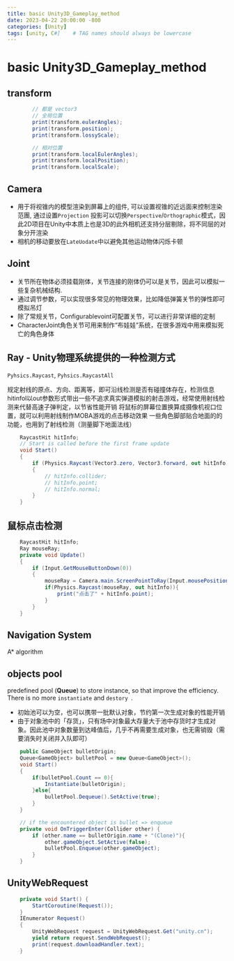 ```yaml
---
title: basic Unity3D_Gameplay_method
date: 2023-04-22 20:00:00 -800
categories: [Unity]
tags: [unity, C#]    # TAG names should always be lowercase
---
```

# basic Unity3D_Gameplay_method

## transform
```c#
        // 都是 vector3
        // 全局位置
        print(transform.eulerAngles);
        print(transform.position);
        print(transform.lossyScale);

        // 相对位置
        print(transform.localEulerAngles);
        print(transform.localPosition);
        print(transform.localScale);
```

## Camera
- 用于将视锥内的模型渲染到屏幕上的组件, 可以设置视锥的近远面来控制渲染范團, 通过设置`Projection` 投影可以切换`Perspective`/`Orthographic`模式，因此2D项目在Unity中本质上也是3D的此外相机还支持分层剔除，将不同层的对象分开渲染
- 相机的移动要放在`LateUodate`中以避免其他运动物体闪烁卡顿

## Joint
- 关节所在物体必须挂载刚体，关节连接的刚体仍可以是关节，因此可以模拟一些复杂机械结构.
- 通过调节参数，可以实现很多常见的物理效果，比如降低弹簧关节的弹性即可模拟吊灯
- 除了常规关节，Configurablevoint可配置关节，可以进行非常详细的定制
- CharacterJoint角色关节可用来制作“布娃娃”系统，在很多游戏中用来模拟死亡的角色身体

## Ray - Unity物理系统提供的一种检测方式
`Pyhsics.Raycast`, `Pyhsics.RaycastAll`

规定射线的原点、方向、距离等，即可沿线检测是否有碰撞体存在，检测信息hitinfol以out参数形式带出一些不追求真实弹道模拟的射击游戏，经常使用射线检测来代替高速子弹判定，以节省性能开销
将鼠标的屏幕位置换算成摄像机视口位置，就可以利用射线制作MOBA游戏的点击移动效果
一些角色脚部贴合地面的的功能，也用到了射线检测（测量脚下地面法线）
```c#
    RaycastHit hitInfo;
    // Start is called before the first frame update
    void Start()
    {
        if (Physics.Raycast(Vector3.zero, Vector3.forward, out hitInfo))
        {
            // hitInfo.collider;
            // hitInfo.point;
            // hitInfo.normal;
        }
    }
```

## 鼠标点击检测
```c#
    RaycastHit hitInfo;
    Ray mouseRay;
    private void Update()
    {
        if (Input.GetMouseButtonDown(0))
        {
            mouseRay = Camera.main.ScreenPointToRay(Input.mousePosition);
            if(Physics.Raycast(mouseRay, out hitInfo)){
                print("点击了" + hitInfo.point);
            }
        }
    }
```

## Navigation System
A* algorithm

## objects pool
predefined pool (**Queue**) to store instance, so that improve the efficiency. There is no more `instantiate` and `destory `.
- 初始池可以为空，也可以携带一批默认对象，节约第一次生成对象的性能开销
- 由于对象池中的「存货」，只有场中对象最大存量大于池中存货时才生成对象。因此池中对象数量到达峰值后，几乎不再需要生成对象，也无需销毁（需要消失时关闭并入队即可）
```c#
    public GameObject bulletOrigin;
    Queue<GameObject> bulletPool = new Queue<GameObject>();
    void Start()
    {
        if(bulletPool.Count == 0){
            Instantiate(bulletOrigin);
        }else{
            bulletPool.Dequeue().SetActive(true);
        }
    }

    // if the encountered object is bullet => enqueue
    private void OnTriggerEnter(Collider other) {
        if (other.name == bulletOrigin.name + "(Clone)"){
            other.gameObject.SetActive(false);
            bulletPool.Enqueue(other.gameObject);
        }
    }
```

## UnityWebRequest
```c#
    private void Start() {
        StartCoroutine(Request());
    }
    IEnumerator Request()
    {
        UnityWebRequest request = UnityWebRequest.Get("unity.cn");
        yield return request.SendWebRequest();
        print(request.downloadHandler.text);
    }
```
